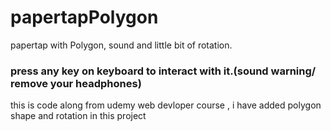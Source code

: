 # papertapPolygon
papertap with Polygon, sound and little bit of rotation.
### press any key on keyboard to interact with it.(sound warning/ remove your headphones) 
this is code along from udemy web devloper course , i have added polygon shape and rotation in this project
